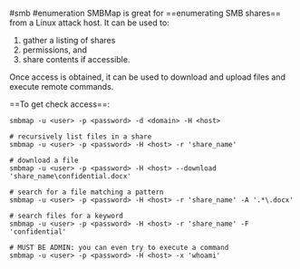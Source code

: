 #smb #enumeration
SMBMap is great for ==enumerating SMB shares== from a Linux attack host. It can be used to:
1. gather a listing of shares
2. permissions, and 
3. share contents if accessible. 

Once access is obtained, it can be used to download and upload files and execute remote commands.

==To get check access==:
```shell
smbmap -u <user> -p <password> -d <domain> -H <host>
```

``` shell
# recursively list files in a share
smbmap -u <user> -p <password> -H <host> -r 'share_name'

# download a file
smbmap -u <user> -p <password> -H <host> --download 'share_name\confidential.docx'

# search for a file matching a pattern
smbmap -u <user> -p <password> -H <host> -r 'share_name' -A '.*\.docx'

# search files for a keyword
smbmap -u <user> -p <password> -H <host> -r 'share_name' -F 'confidential'

# MUST BE ADMIN: you can even try to execute a command 
smbmap -u <user> -p <password> -H <host> -x 'whoami'
```

